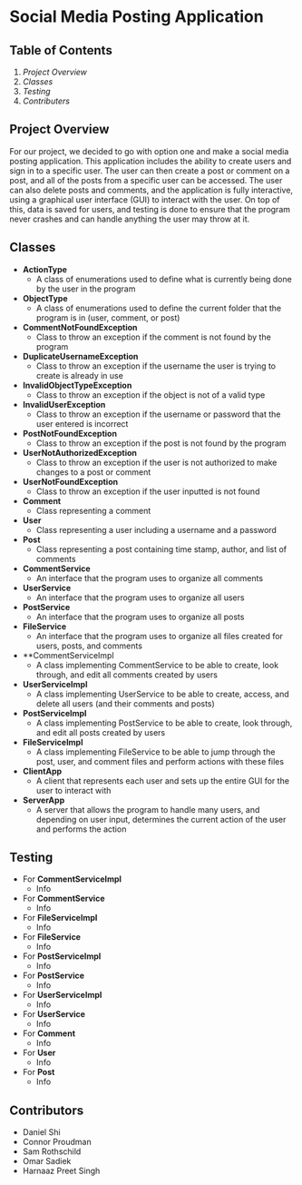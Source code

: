 # Social Media Posting Application

## Table of Contents
1. *Project Overview*
2. *Classes*
3. *Testing*
4. *Contributers*

## Project Overview
For our project, we decided to go with option one and make a social media posting application. This application includes the ability to create users and sign in to a specific user. The user can then create a post or comment on a post, and all of the posts from a specific user can be accessed. The user can also delete posts and comments, and the application is fully interactive, using a graphical user interface (GUI) to interact with the user. On top of this, data is saved for users, and testing is done to ensure that the program never crashes and can handle anything the user may throw at it.

## Classes
* **ActionType**
  * A class of enumerations used to define what is currently being done by the user in the program
* **ObjectType**
  * A class of enumerations used to define the current folder that the program is in (user, comment, or post)
* **CommentNotFoundException**
  * Class to throw an exception if the comment is not found by the program
* **DuplicateUsernameException**
  * Class to throw an exception if the username the user is trying to create is already in use
* **InvalidObjectTypeException**
  * Class to throw an exception if the object is not of a valid type
* **InvalidUserException**
  * Class to throw an exception if the username or password that the user entered is incorrect
* **PostNotFoundException**
  * Class to throw an exception if the post is not found by the program
* **UserNotAuthorizedException**
  * Class to throw an exception if the user is not authorized to make changes to a post or comment
* **UserNotFoundException**
  * Class to throw an exception if the user inputted is not found
* **Comment**
  * Class representing a comment
* **User**
  * Class representing a user including a username and a password
* **Post**
  * Class representing a post containing time stamp, author, and list of comments
* **CommentService**
  * An interface that the program uses to organize all comments
* **UserService**
  * An interface that the program uses to organize all users
* **PostService**
  * An interface that the program uses to organize all posts
* **FileService**
  * An interface that the program uses to organize all files created for users, posts, and comments
* **CommentServiceImpl
  * A class implementing CommentService to be able to create, look through, and edit all comments created by users
* **UserServiceImpl**
  * A class implementing UserService to be able to create, access, and delete all users (and their comments and posts)
* **PostServiceImpl**
  * A class implementing PostService to be able to create, look through, and edit all posts created by users
* **FileServiceImpl**
  * A class implementing FileService to be able to jump through the post, user, and comment files and perform actions with these files
* **ClientApp**
  * A client that represents each user and sets up the entire GUI for the user to interact with
* **ServerApp**
  * A server that allows the program to handle many users, and depending on user input, determines the current action of the user and performs the action
  
## Testing
* For **CommentServiceImpl**
  * Info
* For **CommentService**
  * Info
* For **FileServiceImpl**
  * Info
* For **FileService**
  * Info
* For **PostServiceImpl**
  * Info
* For **PostService**
  * Info
* For **UserServiceImpl**
  * Info
* For **UserService**
  * Info
* For **Comment**
  * Info
* For **User**
  * Info
* For **Post**
  * Info

## Contributors
* Daniel Shi
* Connor Proudman
* Sam Rothschild
* Omar Sadiek
* Harnaaz Preet Singh
